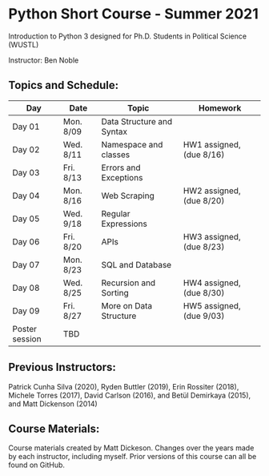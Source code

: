 # Python Short Course - Summer 2021

Introduction to Python 3 designed for Ph.D. Students in Political Science (WUSTL)

Instructor: Ben Noble

## Topics and Schedule:

| Day   | Date      | Topic                        | Homework				      |
|------ |-----------|------------------------------|------------------------------|
| Day 01 | Mon. 8/09 | Data Structure and Syntax    | |	  
| Day 02 | Wed. 8/11 | Namespace and classes        | HW1 assigned, (due 8/16) |
| Day 03 | Fri. 8/13 | Errors and Exceptions        | |
| Day 04 | Mon. 8/16 | Web Scraping                 | HW2 assigned, (due 8/20) |
| Day 05 | Wed. 9/18 | Regular Expressions          | |
| Day 06 | Fri. 8/20 | APIs                         | HW3 assigned, (due 8/23) |
| Day 07 | Mon. 8/23 | SQL and Database	            | |
| Day 08 | Wed. 8/25 | Recursion and Sorting        | HW4 assigned, (due 8/30) |
| Day 09 | Fri. 8/27 | More on Data Structure       | HW5 assigned, (due 9/03) |
| Poster session    | TBD                           | | 

## Previous Instructors:
Patrick Cunha Silva (2020), Ryden Buttler (2019), Erin Rossiter (2018),  Michele Torres (2017), David Carlson (2016), and Betül Demirkaya (2015), and Matt Dickenson (2014)

## Course Materials:
Course materials created by Matt Dickeson. Changes over the years made by each instructor, including myself. Prior versions of this course can all be found on GitHub.


